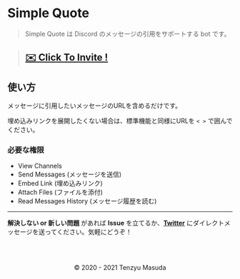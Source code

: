 # Simple Quote

> Simple Quote は Discord のメッセージの引用をサポートする bot です。

> ## **[✉️ Click To Invite !](https://discord.com/api/oauth2/authorize?client_id=754704180022870076&permissions=117760&scope=bot)**


## 使い方

メッセージに引用したいメッセージのURLを含めるだけです。

埋め込みリンクを展開したくない場合は、標準機能と同様にURLを `< >` で囲んでください。

### 必要な権限

- View Channels
- Send Messages (メッセージを送信)
- Embed Link (埋め込みリンク)
- Attach Files (ファイルを添付)
- Read Messages History (メッセージ履歴を読む)

<hr />

**解決しない or 新しい問題** があれば **Issue** を立てるか、**[Twitter](https://twitter.com/tenzyumasuda)** にダイレクトメッセージを送ってください。気軽にどうぞ！

<br />

<br />

<p align="center">©️ 2020 - 2021 Tenzyu Masuda</p>

<br />

<br />
